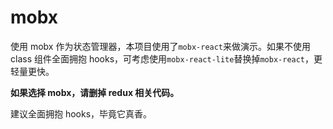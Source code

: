 # mobx

使用 mobx 作为状态管理器，本项目使用了`mobx-react`来做演示。如果不使用 class 组件全面拥抱 hooks，可考虑使用`mobx-react-lite`替换掉`mobx-react`，更轻量更快。

**如果选择 mobx，请删掉 redux 相关代码。**

建议全面拥抱 hooks，毕竟它真香。
